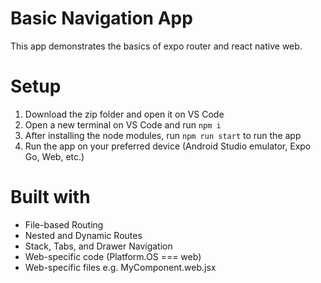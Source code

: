 # Basic Navigation App

This app demonstrates the basics of expo router and react native web.

# Setup

1. Download the zip folder and open it on VS Code
2. Open a new terminal on VS Code and run `npm i`
3. After installing the node modules, run `npm run start` to run the app
4. Run the app on your preferred device (Android Studio emulator, Expo Go, Web, etc.)

# Built with

* File-based Routing
* Nested and Dynamic Routes
* Stack, Tabs, and Drawer Navigation
* Web-specific code (Platform.OS === web)
* Web-specific files e.g. MyComponent.web.jsx
